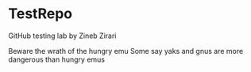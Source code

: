 # TestRepo
GitHub testing lab by Zineb Zirari

Beware the wrath of the hungry emu
Some say yaks and gnus are more dangerous than hungry emus

